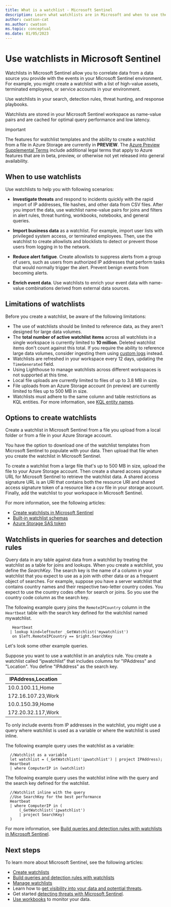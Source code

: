 ```yaml
---
title: What is a watchlist - Microsoft Sentinel
description: Learn what watchlists are in Microsoft and when to use them.
author: cwatson-cat
ms.author: cwatson
ms.topic: conceptual
ms.date: 01/05/2023
---
```


# Use watchlists in Microsoft Sentinel

Watchlists in Microsoft Sentinel allow you to correlate data from a data source you provide with the events in your Microsoft Sentinel environment. For example, you might create a watchlist with a list of high-value assets, terminated employees, or service accounts in your environment.

Use watchlists in your search, detection rules, threat hunting, and response playbooks.

Watchlists are stored in your Microsoft Sentinel workspace as name-value pairs and are cached for optimal query performance and low latency.

> [!IMPORTANT]
> The features for watchlist templates and the ability to create a watchlist from a file in Azure Storage are currently in **PREVIEW**. The [Azure Preview Supplemental Terms](https://azure.microsoft.com/support/legal/preview-supplemental-terms/) include additional legal terms that apply to Azure features that are in beta, preview, or otherwise not yet released into general availability.
>

## When to use watchlists

Use watchlists to help you with following scenarios:

- **Investigate threats** and respond to incidents quickly with the rapid import of IP addresses, file hashes, and other data from CSV files. After you import the data, use watchlist name-value pairs for joins and filters in alert rules, threat hunting, workbooks, notebooks, and general queries.

- **Import business data** as a watchlist. For example, import user lists with privileged system access, or terminated employees. Then, use the watchlist to create allowlists and blocklists to detect or prevent those users from logging in to the network.

- **Reduce alert fatigue**. Create allowlists to suppress alerts from a group of users, such as users from authorized IP addresses that perform tasks that would normally trigger the alert. Prevent benign events from becoming alerts.

- **Enrich event data**. Use watchlists to enrich your event data with name-value combinations derived from external data sources.

## Limitations of watchlists

Before you create a watchlist, be aware of the following limitations:

- The use of watchlists should be limited to reference data, as they aren't designed for large data volumes.
- The **total number of active watchlist items** across all watchlists in a single workspace is currently limited to **10 million**. Deleted watchlist items don't count against this total. If you require the ability to reference large data volumes, consider ingesting them using [custom logs](../azure-monitor/agents/data-sources-custom-logs.md) instead.
- Watchlists are refreshed in your workspace every 12 days, updating the `TimeGenerated` field.
- Using Lighthouse to manage watchlists across different workspaces is not supported at this time.
- Local file uploads are currently limited to files of up to 3.8 MB in size.
- File uploads from an Azure Storage account (in preview) are currently limited to files up to 500 MB in size.
- Watchlists must adhere to the same column and table restrictions as KQL entities. For more information, see [KQL entity names](/azure/data-explorer/kusto/query/schema-entities/entity-names).

## Options to create watchlists

Create a watchlist in Microsoft Sentinel from a file you upload from a local folder or from a file in your Azure Storage account.

You have the option to download one of the watchlist templates from Microsoft Sentinel to populate with your data. Then upload that file when you create the watchlist in Microsoft Sentinel.  

To create a watchlist from a large file that's up to 500 MB in size, upload the file to your Azure Storage account. Then create a shared access signature URL for Microsoft Sentinel to retrieve the watchlist data. A shared access signature URL is an URI that contains both the resource URI and shared access signature token of a resource like a csv file in your storage account. Finally, add the watchlist to your workspace in Microsoft Sentinel.

For more information, see the following articles:

- [Create watchlists in Microsoft Sentinel](watchlists-create.md)
- [Built-in watchlist schemas](watchlist-schemas.md)
- [Azure Storage SAS token](../storage/common/storage-sas-overview.md#sas-token)

## Watchlists in queries for searches and detection rules

Query data in any table against data from a watchlist by treating the watchlist as a table for joins and lookups. When you create a watchlist, you define the *SearchKey*. The search key is the name of a column in your watchlist that you expect to use as a join with other data or as a frequent object of searches. For example, suppose you have a server watchlist that contains country names and their respective two-letter country codes. You expect to use the country codes often for search or joins. So you use the country code column as the search key.

The following example query joins the `RemoteIPCountry` column in the `Heartbeat` table with the search key defined for the watchlist named mywatchlist.

  ```kusto
     Heartbeat
    | lookup kind=leftouter _GetWatchlist('mywatchlist') 
     on $left.RemoteIPCountry == $right.SearchKey
  ```

Let's look some other example queries. 

Suppose you want to use a watchlist in an analytics rule. You create a watchlist called “ipwatchlist” that includes columns for "IPAddress" and "Location". You define "IPAddress" as the search key.

   |IPAddress,Location   |
   |---------|
   | 10.0.100.11,Home     |
   |172.16.107.23,Work     |
   |10.0.150.39,Home     |
   |172.20.32.117,Work   |

To only include events from IP addresses in the watchlist, you might use a query where watchlist is used as a variable or where the watchlist is used inline. 

The following example query uses the watchlist as a variable:

  ```kusto
    //Watchlist as a variable
    let watchlist = (_GetWatchlist('ipwatchlist') | project IPAddress);
    Heartbeat
    | where ComputerIP in (watchlist)
  ```

The following example query uses the watchlist inline with the query and the search key defined for the watchlist.

  ```kusto
    //Watchlist inline with the query
    //Use SearchKey for the best performance
    Heartbeat
    | where ComputerIP in ( 
        (_GetWatchlist('ipwatchlist')
        | project SearchKey)
    )
  ```

For more information, see [Build queries and detection rules with watchlists in Microsoft Sentinel](watchlists-queries.md).

## Next steps

To learn more about Microsoft Sentinel, see the following articles:

- [Create watchlists](watchlists-create.md)
- [Build queries and detection rules with watchlists](watchlists-queries.md)
- [Manage watchlists](watchlists-manage.md)
- Learn how to [get visibility into your data and potential threats](get-visibility.md).
- Get started [detecting threats with Microsoft Sentinel](./detect-threats-built-in.md).
- [Use workbooks](monitor-your-data.md) to monitor your data.
